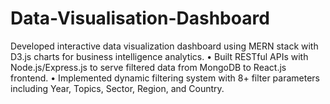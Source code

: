 # Data-Visualisation-Dashboard
Developed interactive data visualization dashboard using MERN stack with D3.js charts for business intelligence analytics. • Built RESTful APIs with Node.js/Express.js to serve filtered data from MongoDB to React.js frontend. • Implemented dynamic filtering system with 8+ filter parameters including Year, Topics, Sector, Region, and Country.
